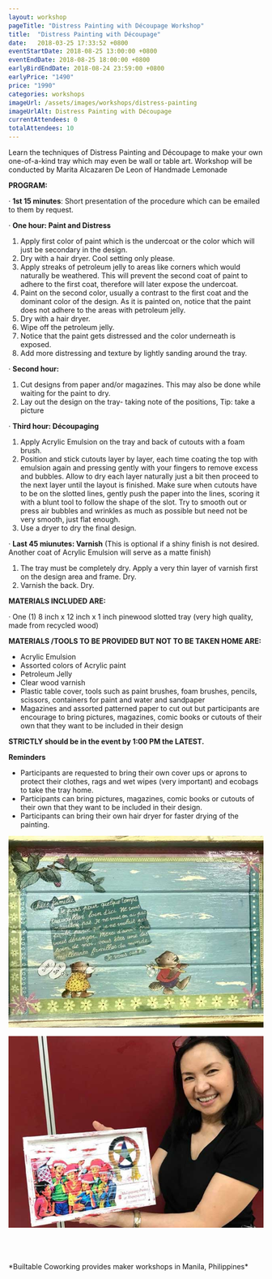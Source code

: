 ```yaml
---
layout: workshop
pageTitle: "Distress Painting with Découpage Workshop"
title:  "Distress Painting with Découpage"   
date:   2018-03-25 17:33:52 +0800
eventStartDate: 2018-08-25 13:00:00 +0800
eventEndDate: 2018-08-25 18:00:00 +0800
earlyBirdEndDate: 2018-08-24 23:59:00 +0800
earlyPrice: "1490"
price: "1990"
categories: workshops
imageUrl: /assets/images/workshops/distress-painting
imageUrlAlt: Distress Painting with Découpage
currentAttendees: 0
totalAttendees: 10
---
```

Learn the techniques of Distress Painting and Découpage to make your own one-of-a-kind tray which may even be wall or table art.
Workshop will be conducted by
Marita Alcazaren De Leon of Handmade Lemonade


**PROGRAM:**

· **1st 15 minutes**: Short presentation of the procedure which can be emailed to them by request.

· **One hour: Paint and Distress**

   1. Apply first color of paint which is the undercoat or the color which will just be secondary in the design.
   2. Dry with a hair dryer. Cool setting only please.
   3. Apply streaks of petroleum jelly to areas like corners which would naturally be weathered. This will prevent the second coat of paint to adhere to the first coat, therefore will later expose the undercoat.
   4. Paint on the second color, usually a contrast to the first coat and the dominant color of the design.
      As it is painted on, notice that the paint does not adhere to the areas with petroleum jelly.
   5. Dry with a hair dryer.
   6. Wipe off the petroleum jelly.
   7. Notice that the paint gets distressed and the color underneath is exposed.
   8. Add more distressing and texture by lightly sanding around the tray.

· **Second hour:**

   1. Cut designs from paper and/or magazines. This may also be done while waiting for the paint to dry.
   2. Lay out the design on the tray- taking note of the positions, Tip: take a picture

· **Third hour: Découpaging**

   1. Apply Acrylic Emulsion on the tray and back of cutouts with a foam brush.
   2. Position and stick cutouts layer by layer, each time coating the top with emulsion again and pressing gently with your fingers to remove excess and bubbles. Allow to dry each layer naturally just a bit then proceed to the next layer until the layout is finished. Make sure when cutouts have to be on the slotted lines, gently push the paper into the lines, scoring it with a blunt tool to follow the shape of the slot. Try to smooth out or press air bubbles and wrinkles as much as possible but need not be very smooth, just flat enough.
   3. Use a dryer to dry the final design.

· **Last 45 miunutes: Varnish** (This is optional if a shiny finish is not desired. Another coat of Acrylic Emulsion will serve as a matte finish)

   1. The tray must be completely dry. Apply a very thin layer of varnish first on the design area and frame. Dry.
   2. Varnish the back. Dry.

**MATERIALS INCLUDED ARE:**

  · One (1) 8 inch x 12 inch x 1 inch pinewood slotted tray (very high quality, made from recycled wood)

**MATERIALS /TOOLS TO BE PROVIDED BUT NOT TO BE TAKEN HOME ARE:**

  - Acrylic Emulsion
  - Assorted colors of Acrylic paint
  - Petroleum Jelly
  - Clear wood varnish
  - Plastic table cover, tools such as paint brushes, foam brushes, pencils, scissors, containers for paint and water and sandpaper
  - Magazines and assorted patterned paper to cut out but participants are encourage to bring pictures, magazines, comic books or cutouts of their own that they want to be included in their design

**STRICTLY should be in the event by 1:00 PM the LATEST.**

**Reminders**

 -	Participants are requested to bring their own cover ups or aprons to protect their clothes, rags and wet wipes (very important) and ecobags to take the tray home.
 -	Participants can bring pictures, magazines, comic books or cutouts of their own that they want to be included in their design.
 -	Participants can bring their own hair dryer for faster drying of the painting.


![Distress Painting with Découpage Workshop](/assets/images/workshops/distress-painting/Distress-Painting-and-Decoupage-1.jpg "Distress Painting with Découpage Workshop")

![Distress Painting with Découpage Workshop](/assets/images/workshops/distress-painting/Distress-Painting-and-Decoupage-2.jpg "Distress Painting with Découpage Workshop")

<br>
<br>
<br>
*Builtable Coworking provides maker workshops in Manila, Philippines* 
